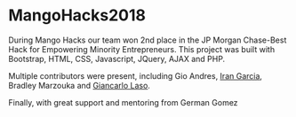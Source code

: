 # MangoHacks2018
During Mango Hacks our team won 2nd place in the JP Morgan Chase-Best Hack for Empowering Minority Entrepreneurs. This project was built with Bootstrap, HTML, CSS, Javascript, JQuery, AJAX and PHP.

Multiple contributors were present, including Gio Andres, <a href="https://github.com/IranEG">Iran Garcia</a>, Bradley Marzouka and <a href="https://github.com/glaso95">Giancarlo Laso</a>.

Finally, with great support and mentoring from German Gomez
